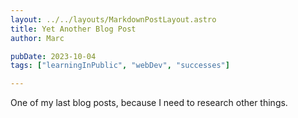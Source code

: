 ```yaml
---
layout: ../../layouts/MarkdownPostLayout.astro
title: Yet Another Blog Post
author: Marc

pubDate: 2023-10-04
tags: ["learningInPublic", "webDev", "successes"]

---
```


One of my last blog posts, because I need to research other things.  